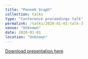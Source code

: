 ```yaml
---
title: "Pennok Graph"
collection: talks
type: "Conference proceedings talk"
permalink: /talks/2020-01-01-talk-3
venue: "Unknown"
date: 2020-01-01
location: "Unknown"
---
```



[Download presentation here](http://yudinev.github.io/files/Pennok.ppt)
